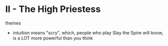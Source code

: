 # II - The High Priestess


themes
- intuition means "scry", which, people who play Slay the Spire will know, is a LOT more powerful than you think